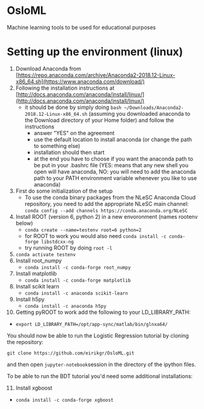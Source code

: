 # OsloML

Machine learning tools to be used for educational purposes

# Setting up the environment (linux)

1. Download Anaconda from [https://repo.anaconda.com/archive/Anaconda2-2018.12-Linux-x86_64.sh](https://www.anaconda.com/download/)
2. Following the installation instructions at [http://docs.anaconda.com/anaconda/install/linux/](http://docs.anaconda.com/anaconda/install/linux/)
   - it should be done by simply doing `bash ~/Downloads/Anaconda2-2018.12-Linux-x86_64.sh` (assuming you downloaded anaconda to the Download directory of your Home folder) and follow the instructions
      - answer "YES" on the agreement
      - use the default location to install anaconda (or change the path to something else)
      - installation should then start
      - at the end you have to choose if you want the anaconda path to be put in your .bashrc file (YES: means that any new shell you open will have anaconda, NO: you will need to add the anaconda path to your PATH environment variable whenever you like to use anaconda)
3. First do some initialization of the setup
   - To use the conda binary packages from the NLeSC Anaconda Cloud repository, you need to add the appropriate NLeSC main channel: `conda config --add channels https://conda.anaconda.org/NLeSC`
4. Install ROOT (version 6, python 2) in a new envoronment (names rootenv below)
   - `conda create --name=testenv root=6 python=2`
   - for ROOT to work you would also need `conda install -c conda-forge libstdcxx-ng`
   - try running ROOT by doing `root -l`
5. `conda activate testenv`
6. Install root_numpy
   - `conda install -c conda-forge root_numpy`
7. Install matplotlib
   - `conda install -c conda-forge matplotlib`
8. Install scikit learn
   - `conda install -c anaconda scikit-learn`
9. Install h5py
   - `conda install -c anaconda h5py`
10. Getting pyROOT to work add the following to your LD_LIBRARY_PATH:
   - `export LD_LIBRARY_PATH=/opt/app-sync/matlab/bin/glnxa64/`

You should now be able to run the Logistic Regression tutorial by cloning the repository:

`git clone https://github.com/eirikgr/OsloML.git`

and then open `jupyter-notebook`session in the directory of the ipython files.

To be able to run the BDT tutorial you'd need some additional installations:

11. Install xgboost
   - `conda install -c conda-forge xgboost`
